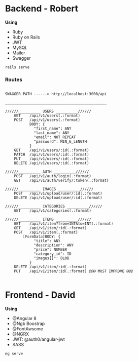 # Backend - Robert

**Using**

- Ruby
- Ruby on Rails
- JWT
- MySQL
- Mailer
- Swagger

```
rails serve

```

### Routes

```

SWAGGER PATH ------> http://localhost:3000/api

______________________________________________

//////__________ USERS __________//////
    GET    /api/v1/users(.:format)
    POST   /api/v1/users(.:format)
           BODY: {
             "first_name": ANY
             "last_name": ANY
             "email": NOT_REPEAT
             "password": MIN_6_LENGTH
           }
    GET    /api/v1/users/:id(.:format)
    PATCH  /api/v1/users/:id(.:format)
    PUT    /api/v1/users/:id(.:format)
    DELETE /api/v1/users/:id(.:format)

//////__________ AUTH __________//////
    POST   /api/v1/auth/login(.:format)
    GET    /api/v1/auth/verify/:token(.:format)

//////__________ IMAGES __________//////
    POST   /api/v1/upload/user/:id(.:format)
    DELETE /api/v1/upload/user/:id(.:format)

//////__________ CATEGORIES __________//////
    GET    /api/v1/categories(.:format)

//////__________ ITEMS __________//////
    GET    /api/v1/item?from=INT&to=INT(.:format) 
    GET    /api/v1/item/:id(.:format)
    POST   /api/v1/item(.:format) 
        [FormData]BODY: {
             "title": ANY
             "description": ANY
             "price": NUMBER
             "category_id": ID
             "images[]": BLOB
           } 
    DELETE /api/v1/item/:id(.:format)
    PUT    /api/v1/item/:id(.:format) @@@ MUST IMPROVE @@@


```

# Frontend - David

**Using**

- @Angular 8
- @Ngb Boostrap
- @FontAwsome
- @NGRX
- JWT: @auth0/angular-jwt
- SASS

```
ng serve
```
